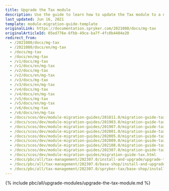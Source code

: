 ```yaml
---
title: Upgrade the Tax module
description: Use the guide to learn how to update the Tax module to a newer version.
last_updated: Jun 16, 2021
template: module-migration-guide-template
originalLink: https://documentation.spryker.com/2021080/docs/mg-tax
originalArticleId: 05ed776e-6fbb-49ce-ba7f-4fc0b4404e20
redirect_from:
  - /2021080/docs/mg-tax
  - /2021080/docs/en/mg-tax
  - /docs/mg-tax
  - /docs/en/mg-tax
  - /v1/docs/mg-tax
  - /v1/docs/en/mg-tax
  - /v2/docs/mg-tax
  - /v2/docs/en/mg-tax
  - /v3/docs/mg-tax
  - /v3/docs/en/mg-tax
  - /v4/docs/mg-tax
  - /v4/docs/en/mg-tax
  - /v5/docs/mg-tax
  - /v5/docs/en/mg-tax
  - /v6/docs/mg-tax
  - /v6/docs/en/mg-tax
  - /docs/scos/dev/module-migration-guides/201811.0/migration-guide-tax.html
  - /docs/scos/dev/module-migration-guides/201903.0/migration-guide-tax.html
  - /docs/scos/dev/module-migration-guides/201907.0/migration-guide-tax.html
  - /docs/scos/dev/module-migration-guides/202001.0/migration-guide-tax.html
  - /docs/scos/dev/module-migration-guides/202005.0/migration-guide-tax.html
  - /docs/scos/dev/module-migration-guides/202009.0/migration-guide-tax.html
  - /docs/scos/dev/module-migration-guides/202108.0/migration-guide-tax.html
  - /docs/scos/dev/module-migration-guides/202307.0/migration-guide-tax.html
  - /docs/scos/dev/module-migration-guides/migration-guide-tax.html
  - /docs/pbc/all/tax-management/202307.0/install-and-upgrade/upgrade-the-tax-module.html
  - /docs/pbc/all/tax-management/202307.0/base-shop/install-and-upgrade/upgrade-the-tax-module.html
  - /docs/pbc/all/tax-management/202307.0/spryker-tax/base-shop/install-and-upgrade/upgrade-the-tax-module.html
---
```


{% include pbc/all/upgrade-modules/upgrade-the-tax-module.md %} <!-- To edit, see /_includes/pbc/all/upgrade-modules/upgrade-the-tax-module.md -->

